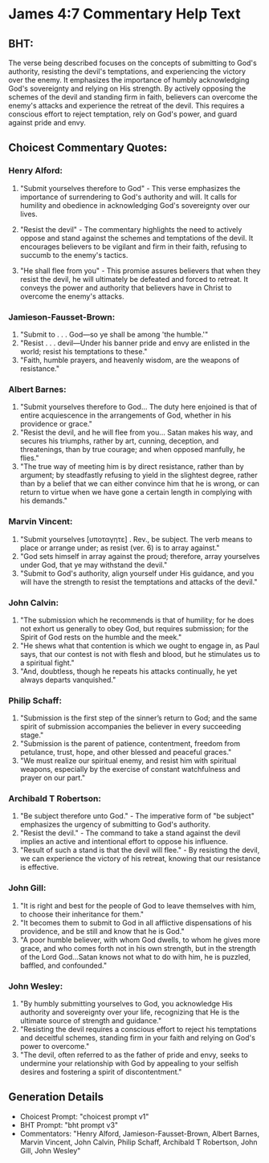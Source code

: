 # James 4:7 Commentary Help Text

## BHT:
The verse being described focuses on the concepts of submitting to God's authority, resisting the devil's temptations, and experiencing the victory over the enemy. It emphasizes the importance of humbly acknowledging God's sovereignty and relying on His strength. By actively opposing the schemes of the devil and standing firm in faith, believers can overcome the enemy's attacks and experience the retreat of the devil. This requires a conscious effort to reject temptation, rely on God's power, and guard against pride and envy.

## Choicest Commentary Quotes:
### Henry Alford:
1. "Submit yourselves therefore to God" - This verse emphasizes the importance of surrendering to God's authority and will. It calls for humility and obedience in acknowledging God's sovereignty over our lives.

2. "Resist the devil" - The commentary highlights the need to actively oppose and stand against the schemes and temptations of the devil. It encourages believers to be vigilant and firm in their faith, refusing to succumb to the enemy's tactics.

3. "He shall flee from you" - This promise assures believers that when they resist the devil, he will ultimately be defeated and forced to retreat. It conveys the power and authority that believers have in Christ to overcome the enemy's attacks.

### Jamieson-Fausset-Brown:
1. "Submit to . . . God—so ye shall be among 'the humble.'" 
2. "Resist . . . devil—Under his banner pride and envy are enlisted in the world; resist his temptations to these."
3. "Faith, humble prayers, and heavenly wisdom, are the weapons of resistance."

### Albert Barnes:
1. "Submit yourselves therefore to God... The duty here enjoined is that of entire acquiescence in the arrangements of God, whether in his providence or grace."
2. "Resist the devil, and he will flee from you... Satan makes his way, and secures his triumphs, rather by art, cunning, deception, and threatenings, than by true courage; and when opposed manfully, he flies."
3. "The true way of meeting him is by direct resistance, rather than by argument; by steadfastly refusing to yield in the slightest degree, rather than by a belief that we can either convince him that he is wrong, or can return to virtue when we have gone a certain length in complying with his demands."

### Marvin Vincent:
1. "Submit yourselves [υποταγητε] . Rev., be subject. The verb means to place or arrange under; as resist (ver. 6) is to array against."
2. "God sets himself in array against the proud; therefore, array yourselves under God, that ye may withstand the devil."
3. "Submit to God's authority, align yourself under His guidance, and you will have the strength to resist the temptations and attacks of the devil."

### John Calvin:
1. "The submission which he recommends is that of humility; for he does not exhort us generally to obey God, but requires submission; for the Spirit of God rests on the humble and the meek."
2. "He shews what that contention is which we ought to engage in, as Paul says, that our contest is not with flesh and blood, but he stimulates us to a spiritual fight."
3. "And, doubtless, though he repeats his attacks continually, he yet always departs vanquished."

### Philip Schaff:
1. "Submission is the first step of the sinner’s return to God; and the same spirit of submission accompanies the believer in every succeeding stage."
2. "Submission is the parent of patience, contentment, freedom from petulance, trust, hope, and other blessed and peaceful graces."
3. "We must realize our spiritual enemy, and resist him with spiritual weapons, especially by the exercise of constant watchfulness and prayer on our part."

### Archibald T Robertson:
1. "Be subject therefore unto God." - The imperative form of "be subject" emphasizes the urgency of submitting to God's authority.
2. "Resist the devil." - The command to take a stand against the devil implies an active and intentional effort to oppose his influence.
3. "Result of such a stand is that the devil will flee." - By resisting the devil, we can experience the victory of his retreat, knowing that our resistance is effective.

### John Gill:
1. "It is right and best for the people of God to leave themselves with him, to choose their inheritance for them."
2. "It becomes them to submit to God in all afflictive dispensations of his providence, and be still and know that he is God."
3. "A poor humble believer, with whom God dwells, to whom he gives more grace, and who comes forth not in his own strength, but in the strength of the Lord God...Satan knows not what to do with him, he is puzzled, baffled, and confounded."

### John Wesley:
1. "By humbly submitting yourselves to God, you acknowledge His authority and sovereignty over your life, recognizing that He is the ultimate source of strength and guidance."
2. "Resisting the devil requires a conscious effort to reject his temptations and deceitful schemes, standing firm in your faith and relying on God's power to overcome."
3. "The devil, often referred to as the father of pride and envy, seeks to undermine your relationship with God by appealing to your selfish desires and fostering a spirit of discontentment."


## Generation Details
- Choicest Prompt: "choicest prompt v1"
- BHT Prompt: "bht prompt v3"
- Commentators: "Henry Alford, Jamieson-Fausset-Brown, Albert Barnes, Marvin Vincent, John Calvin, Philip Schaff, Archibald T Robertson, John Gill, John Wesley"
